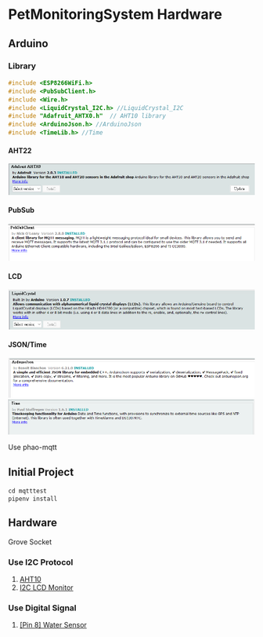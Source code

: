 # PetMonitoringSystem Hardware

## Arduino

### Library

```c
#include <ESP8266WiFi.h>
#include <PubSubClient.h>
#include <Wire.h> 
#include <LiquidCrystal_I2C.h> //LiquidCrystal_I2C
#include "Adafruit_AHTX0.h"  // AHT10 library
#include <ArduinoJson.h> //ArduinoJson
#include <TimeLib.h> //Time
```

#### AHT22

![](./doc/AHT22.png)

#### PubSub

![](./doc/PubSub.png)

#### LCD

![](./doc/LCD.png)

#### JSON/Time

![](./doc/JSON.png)
![](./doc/Time.png)

Use phao-mqtt

## Initial Project

```shell=
cd mqtttest
pipenv install
```

## Hardware

Grove Socket

### Use I2C Protocol

1. [AHT10](https://github.com/adafruit/Adafruit_AHTX0/blob/master/examples/adafruit_aht_test/adafruit_aht_test.ino)
2. [I2C LCD Monitor](https://github.com/fdebrabander/Arduino-LiquidCrystal-I2C-library)

### Use Digital Signal

1. [[Pin 8] Water Sensor](https://arduinogetstarted.com/tutorials/arduino-water-sensor)



